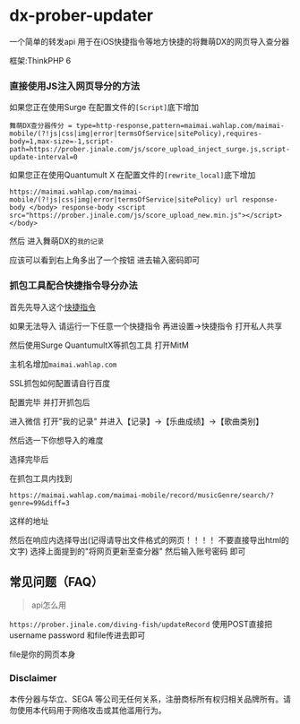 # dx-prober-updater
一个简单的转发api 用于在iOS快捷指令等地方快捷的将舞萌DX的网页导入查分器

框架:ThinkPHP 6

### 直接使用JS注入网页导分的方法

如果您正在使用Surge 在配置文件的`[Script]`底下增加

```舞萌DX查分器传分 = type=http-response,pattern=maimai.wahlap.com/maimai-mobile/(?!js|css|img|error|termsOfService|sitePolicy),requires-body=1,max-size=-1,script-path=https://prober.jinale.com/js/score_upload_inject_surge.js,script-update-interval=0```

如果您正在使用Quantumult X 在配置文件的`[rewrite_local]`底下增加

```https://maimai.wahlap.com/maimai-mobile/(?!js|css|img|error|termsOfService|sitePolicy) url response-body </body> response-body <script src="https://prober.jinale.com/js/score_upload_new.min.js"></script></body>```

然后 进入舞萌DX的`我的记录`

应该可以看到右上角多出了一个按钮 进去输入密码即可

### 抓包工具配合快捷指令导分办法

首先先导入这个[快捷指令](https://www.icloud.com/shortcuts/2fed1005f4014349a990ddcc47fb9f2b)

如果无法导入 请运行一下任意一个快捷指令 再进设置→快捷指令 打开私人共享

然后使用Surge QuantumultX等抓包工具 打开MitM

主机名增加`maimai.wahlap.com`

SSL抓包如何配置请自行百度

配置完毕 并打开抓包后

进入微信 打开"我的记录" 并进入【记录】→【乐曲成绩】→【歌曲类别】

然后选一下你想导入的难度

选择完毕后

在抓包工具内找到

`https://maimai.wahlap.com/maimai-mobile/record/musicGenre/search/?genre=99&diff=3`

这样的地址

然后在响应内选择导出(记得请导出文件格式的网页！！！！ 不要直接导出html的文字) 选择上面提到的"将网页更新至查分器" 然后输入账号密码 即可


## <span id="FAQ">常见问题（FAQ）</span>

> api怎么用

`https://prober.jinale.com/diving-fish/updateRecord` 使用POST直接把username password 和file传进去即可

file是你的网页本身

### Disclaimer

本传分器与华立、SEGA 等公司无任何关系，注册商标所有权归相关品牌所有。请勿使用本代码用于网络攻击或其他滥用行为。
